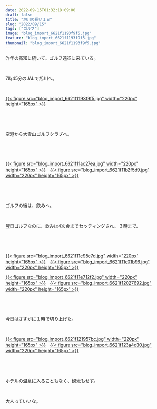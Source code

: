 ```yaml
---
date: 2022-09-15T01:32:18+09:00
draft: false
title: "旭川の長い１日"
slug: "2022/09/15"
tags: ["ゴルフ"]
image: "blog_import_6621f1193f9f5.jpg"
feature: "blog_import_6621f1193f9f5.jpg"
thumbnail: "blog_import_6621f1193f9f5.jpg"
---
```

<p>昨年の高知に続いて、ゴルフ遠征に来ている。</p><p> </p><p>7時45分のJALで旭川へ。</p><p> </p><p><a href="blog_import_6621f1193f9f5.jpg">{{< figure src="blog_import_6621f1193f9f5.jpg" width="220px" height="165px" >}}</a></p><p> </p><p> </p><p>空港から大雪山ゴルフクラブへ。</p><p> </p><p> </p><p><a href="blog_import_6621f11ac27ea.jpg">{{< figure src="blog_import_6621f11ac27ea.jpg" width="220px" height="165px" >}}</a>　<a href="blog_import_6621f11b2f5d9.jpg">{{< figure src="blog_import_6621f11b2f5d9.jpg" width="220px" height="165px" >}}</a></p><p> </p><p> </p><p>ゴルフの後は、飲みへ。</p><p> </p><p>翌日ゴルフなのに、飲みは4次会までセッティングされ、３時まで。</p><p> </p><p> </p><p><a href="blog_import_6621f11c95c7d.jpg">{{< figure src="blog_import_6621f11c95c7d.jpg" width="220px" height="165px" >}}</a>　<a href="blog_import_6621f11e01b96.jpg">{{< figure src="blog_import_6621f11e01b96.jpg" width="220px" height="165px" >}}</a></p><p><a href="blog_import_6621f11e712f2.jpg">{{< figure src="blog_import_6621f11e712f2.jpg" width="220px" height="165px" >}}</a>　<a href="blog_import_6621f12027692.jpg">{{< figure src="blog_import_6621f12027692.jpg" width="220px" height="165px" >}}</a></p><p> </p><p> </p><p>今日はさすがに１時で切り上げた。</p><p> </p><p><a href="blog_import_6621f121957bc.jpg">{{< figure src="blog_import_6621f121957bc.jpg" width="220px" height="165px" >}}</a>　<a href="blog_import_6621f123a4d30.jpg">{{< figure src="blog_import_6621f123a4d30.jpg" width="220px" height="165px" >}}</a></p><p> </p><p> </p><p>ホテルの温泉に入ることもなく、観光もせず。</p><p> </p><p>大人っていいな。</p><p> </p><p> </p><p> </p>

